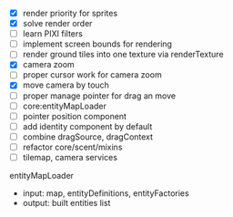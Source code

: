- [x] render priority for sprites
- [x] solve render order
- [ ] learn PIXI filters
- [ ] implement screen bounds for rendering
- [ ] render ground tiles into one texture via renderTexture
- [x] camera zoom
- [ ] proper cursor work for camera zoom
- [x] move camera by touch
- [ ] proper manage pointer for drag an move
- [ ] core:entityMapLoader
- [ ] pointer position component
- [ ] add identity component by default
- [ ] combine dragSource, dragContext
- [ ] refactor core/scent/mixins
- [ ] tilemap, camera services

entityMapLoader
- input: map, entityDefinitions, entityFactories
- output: built entities list
